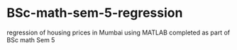 # BSc-math-sem-5-regression
regression of housing prices in Mumbai using MATLAB completed as part of BSc math  Sem 5 
